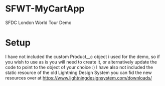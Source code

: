 # SFWT-MyCartApp
SFDC London World Tour Demo

# Setup
I have not included the custom Product__c object i used for the demo, so if you wish to use as is you will need to create it, or alternatively update the code to point to the object of your choice :)
I have also not included the static resource of the old Lightning Design System you can fid the new resources over at https://www.lightningdesignsystem.com/downloads/
